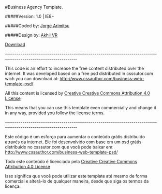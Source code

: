 #Business Agency Template.

#####Version: 1.0 | IE8+

#####Coded by: [Jorge Arimitsu](jorgearimitsu.github.io)

#####Design by: [Akhil VR](http://www.cssauthor.com/author/akhil-vr/)

[Download](https://goo.gl/zHfspw)

\-------------------------------------------------------------------------------------------------------------------

This code is an effort to increase the free content distributed over the internet.
It was developed based on a free psd distributed in csssutor.com wich you can download at: 
http://www.cssauthor.com/business-web-template-psd/

All this content is licensed by [Creative Creative Commons Attribution 4.0 License](http://creativecommons.org/licenses/by/4.0/) 

This means that you can use this template even commercially and change it in
any way, provided you follow the license terms.


\-------------------------------------------------------------------------------------------------------------------

Este código é um esforço para aumentar o conteúdo grátis distribuido através da internet.
Ele foi desenvolvido com base em um psd grátis distribuido no csssutor.com que você pode baixar em: 
http://www.cssauthor.com/business-web-template-psd/

Todo este conteúdo é licenciado pela [Creative Creative Commons Attribution 4.0 License](http://creativecommons.org/licenses/by/4.0/) 
 
Isso significa que você pode utilizar este template até mesmo de forma comercial e alterá-lo de qualquer maneira, desde que siga os termos da licença.

